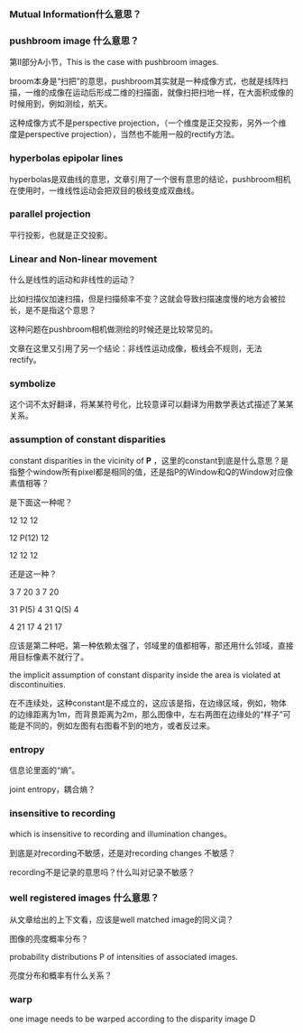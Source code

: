 ### Mutual Information什么意思？



### pushbroom image 什么意思？

第II部分A小节，This is the case with pushbroom images.

broom本身是“扫把”的意思，pushbroom其实就是一种成像方式，也就是线阵扫描，一维的成像在运动后形成二维的扫描面，就像扫把扫地一样，在大面积成像的时候用到，例如测绘，航天。

这种成像方式不是perspective projection，（一个维度是正交投影，另外一个维度是perspective projection），当然也不能用一般的rectify方法。



### hyperbolas epipolar lines

hyperbolas是双曲线的意思，文章引用了一个很有意思的结论，pushbroom相机在使用时，一维线性运动会把双目的极线变成双曲线。



### parallel projection

平行投影，也就是正交投影。



### Linear and Non-linear movement

什么是线性的运动和非线性的运动？

比如扫描仪加速扫描，但是扫描频率不变？这就会导致扫描速度慢的地方会被拉长，是不是指这个意思？

这种问题在pushbroom相机做测绘的时候还是比较常见的。

文章在这里又引用了另一个结论：非线性运动成像，极线会不规则，无法rectify。



### symbolize

这个词不太好翻译，将某某符号化，比较意译可以翻译为用数学表达式描述了某某关系。



### assumption of constant disparities

constant disparities in the vicinity of $\boldsymbol{P}$ ，这里的constant到底是什么意思？是指整个window所有pixel都是相同的值，还是指P的Window和Q的Window对应像素值相等？

是下面这一种呢？

12		12		12

12		P(12)	12

12		12		12

还是这一种？

3		7		20			3		7		20	

31		P(5)		4			31		Q(5)		4

4		21		17			4		21		17

应该是第二种吧，第一种依赖太强了，邻域里的值都相等，那还用什么邻域，直接用目标像素不就行了。

the implicit assumption of  constant disparity inside the area is violated at discontinuities.

在不连续处，这种constant是不成立的，这应该是指，在边缘区域，例如，物体的边缘距离为1m，而背景距离为2m，那么图像中，左右两图在边缘处的“样子”可能是不同的，例如左图有右图看不到的地方，或者反过来。



### entropy

信息论里面的“熵”。

joint entropy，耦合熵？



### insensitive to recording

which is insensitive to recording and illumination changes。

到底是对recording不敏感，还是对recording changes 不敏感？

recording不是记录的意思吗？什么叫对记录不敏感？



### well registered images 什么意思？

从文章给出的上下文看，应该是well matched image的同义词？



图像的亮度概率分布？

probability distributions P of intensities of associated images.

亮度分布和概率有什么关系？



### warp

one image needs to be warped according to the disparity image D


